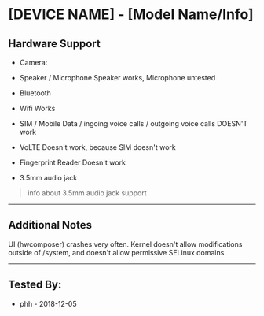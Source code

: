# [DEVICE NAME] - [Model Name/Info]
 ## Hardware Support
 * Camera:

 * Speaker / Microphone
Speaker works, Microphone untested
 * Bluetooth

 * Wifi
Works
 * SIM / Mobile Data / ingoing voice calls / outgoing voice calls
DOESN'T work
 * VoLTE
Doesn't work, because SIM doesn't work
 * Fingerprint Reader
Doesn't work
 * 3.5mm audio jack
> info about 3.5mm audio jack support
 ***
## Additional Notes
UI (hwcomposer) crashes very often.
Kernel doesn't allow modifications outside of /system, and doesn't allow permissive SELinux domains.

 ***

 ## Tested By:
* phh - 2018-12-05

